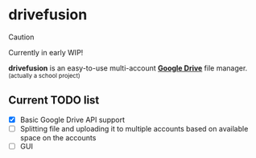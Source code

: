 # drivefusion
> [!CAUTION]
> Currently in early WIP!

**drivefusion** is an easy-to-use multi-account [**Google Drive**](https://drive.google.com) file manager.  
<sub>(actually a school project)</sub>
## Current TODO list
- [x] Basic Google Drive API support
- [ ] Splitting file and uploading it to multiple accounts based on available space on the accounts
- [ ] GUI
